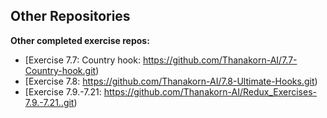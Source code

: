 ## Other Repositories

**Other completed exercise repos:**
- [Exercise 7.7: Country hook: https://github.com/Thanakorn-AI/7.7-Country-hook.git)
- [Exercise 7.8: https://github.com/Thanakorn-AI/7.8-Ultimate-Hooks.git)
- [Exercise 7.9.-7.21: https://github.com/Thanakorn-AI/Redux_Exercises-7.9.-7.21..git)

